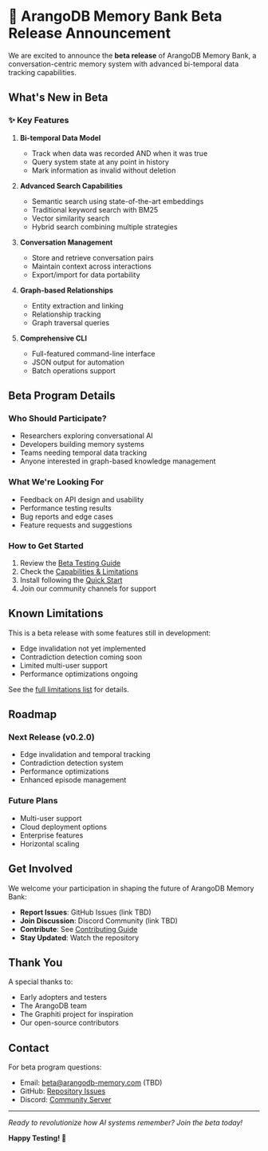 # 🎉 ArangoDB Memory Bank Beta Release Announcement

We are excited to announce the **beta release** of ArangoDB Memory Bank, a conversation-centric memory system with advanced bi-temporal data tracking capabilities.

## What's New in Beta

### ✨ Key Features

1. **Bi-temporal Data Model**
   - Track when data was recorded AND when it was true
   - Query system state at any point in history
   - Mark information as invalid without deletion

2. **Advanced Search Capabilities**
   - Semantic search using state-of-the-art embeddings
   - Traditional keyword search with BM25
   - Vector similarity search
   - Hybrid search combining multiple strategies

3. **Conversation Management**
   - Store and retrieve conversation pairs
   - Maintain context across interactions
   - Export/import for data portability

4. **Graph-based Relationships**
   - Entity extraction and linking
   - Relationship tracking
   - Graph traversal queries

5. **Comprehensive CLI**
   - Full-featured command-line interface
   - JSON output for automation
   - Batch operations support

## Beta Program Details

### Who Should Participate?

- Researchers exploring conversational AI
- Developers building memory systems
- Teams needing temporal data tracking
- Anyone interested in graph-based knowledge management

### What We're Looking For

- Feedback on API design and usability
- Performance testing results
- Bug reports and edge cases
- Feature requests and suggestions

### How to Get Started

1. Review the [Beta Testing Guide](guides/BETA_TESTING_GUIDE.md)
2. Check the [Capabilities & Limitations](CAPABILITIES_AND_LIMITATIONS.md)
3. Install following the [Quick Start](../README.md#quick-start)
4. Join our community channels for support

## Known Limitations

This is a beta release with some features still in development:

- Edge invalidation not yet implemented
- Contradiction detection coming soon
- Limited multi-user support
- Performance optimizations ongoing

See the [full limitations list](CAPABILITIES_AND_LIMITATIONS.md#current-limitations-beta-release) for details.

## Roadmap

### Next Release (v0.2.0)
- Edge invalidation and temporal tracking
- Contradiction detection system
- Performance optimizations
- Enhanced episode management

### Future Plans
- Multi-user support
- Cloud deployment options
- Enterprise features
- Horizontal scaling

## Get Involved

We welcome your participation in shaping the future of ArangoDB Memory Bank:

- **Report Issues**: GitHub Issues (link TBD)
- **Join Discussion**: Discord Community (link TBD)
- **Contribute**: See [Contributing Guide](../CONTRIBUTING.md)
- **Stay Updated**: Watch the repository

## Thank You

A special thanks to:
- Early adopters and testers
- The ArangoDB team
- The Graphiti project for inspiration
- Our open-source contributors

## Contact

For beta program questions:
- Email: beta@arangodb-memory.com (TBD)
- GitHub: [Repository Issues](link-tbd)
- Discord: [Community Server](link-tbd)

---

*Ready to revolutionize how AI systems remember? Join the beta today!*

**Happy Testing! 🚀**